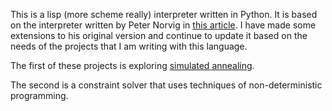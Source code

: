 This is a lisp (more scheme really) interpreter written in Python. It is based on the interpreter written by Peter Norvig in [this
article](https://norvig.com/lispy2.html). I have made some extensions to his original version and continue to update it based on the needs
of the projects that I am writing with this language.

The first of these projects is exploring [simulated annealing](simulated_annealing/).

The second is a constraint solver that uses techniques of non-deterministic programming.
